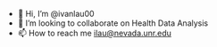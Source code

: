 - 👋 Hi, I’m @ivanlau00
- 💞️ I’m looking to collaborate on Health Data Analysis
- 📫 How to reach me ilau@nevada.unr.edu

<!---
ivanlau00/ivanlau00 is a ✨ special ✨ repository because its `README.md` (this file) appears on your GitHub profile.
You can click the Preview link to take a look at your changes.
--->
